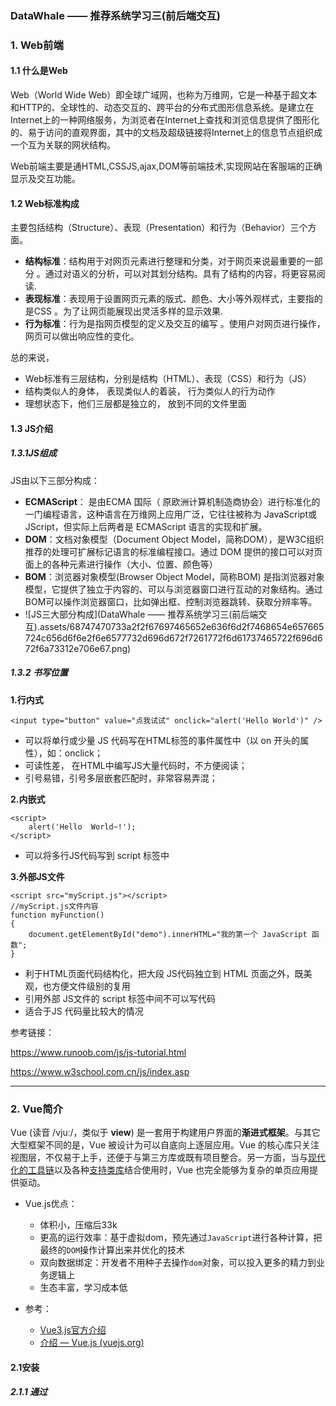 ### DataWhale —— 推荐系统学习三(前后端交互)

### 1. Web前端

#### 1.1 什么是Web

 Web（World Wide Web）即全球广域网，也称为万维网，它是一种基于超文本和HTTP的、全球性的、动态交互的、跨平台的分布式图形信息系统。是建立在Internet上的一种网络服务，为浏览者在Internet上查找和浏览信息提供了图形化的、易于访问的直观界面，其中的文档及超级链接将Internet上的信息节点组织成一个互为关联的网状结构。

Web前端主要是通HTML,CSSJS,ajax,DOM等前端技术,实现网站在客服端的正确显示及交互功能。

#### 1.2 Web标准构成

主要包括结构（Structure）、表现（Presentation）和行为（Behavior）三个方面。

- **结构标准**：结构用于对网页元素进行整理和分类，对于网页来说最重要的一部分 。通过对语义的分析，可以对其划分结构。具有了结构的内容，将更容易阅读.
- **表现标准**：表现用于设置网页元素的版式、颜色、大小等外观样式，主要指的是CSS 。为了让网页能展现出灵活多样的显示效果.
- **行为标准**：行为是指网页模型的定义及交互的编写 。使用户对网页进行操作，网页可以做出响应性的变化。

总的来说，

- Web标准有三层结构，分别是结构（HTML）、表现（CSS）和行为（JS）
- 结构类似人的身体， 表现类似人的着装， 行为类似人的行为动作
- 理想状态下，他们三层都是独立的， 放到不同的文件里面

#### 1.3 JS介绍

##### 1.3.1JS组成

JS由以下三部分构成：

- **ECMAScript**： 是由ECMA 国际（ 原欧洲计算机制造商协会）进行标准化的一门编程语言，这种语言在万维网上应用广泛，它往往被称为 JavaScript或 JScript，但实际上后两者是 ECMAScript 语言的实现和扩展。
- **DOM**：文档对象模型（Document Object Model，简称DOM），是W3C组织推荐的处理可扩展标记语言的标准编程接口。通过 DOM 提供的接口可以对页面上的各种元素进行操作（大小、位置、颜色等）
- **BOM**：浏览器对象模型(Browser Object Model，简称BOM) 是指浏览器对象模型，它提供了独立于内容的、可以与浏览器窗口进行互动的对象结构。通过BOM可以操作浏览器窗口，比如弹出框、控制浏览器跳转、获取分辨率等。
- ![JS三大部分构成](DataWhale —— 推荐系统学习三(前后端交互).assets/68747470733a2f2f67697465652e636f6d2f7468654e657665724c656d6f6e2f6e6577732d696d672f7261772f6d61737465722f696d672f6a73312e706e67.png)

##### 1.3.2 书写位置

**1.行内式**

```
<input type="button" value="点我试试" onclick="alert('Hello World')" />
```

- 可以将单行或少量 JS 代码写在HTML标签的事件属性中（以 on 开头的属性），如：onclick；
- 可读性差， 在HTML中编写JS大量代码时，不方便阅读；
- 引号易错，引号多层嵌套匹配时，非常容易弄混；

**2.内嵌式**

```
<script>
    alert('Hello  World~!');
</script>
```

- 可以将多行JS代码写到 script 标签中

**3.外部JS文件**

```
<script src="myScript.js"></script>
//myScript.js文件内容
function myFunction()
{
    document.getElementById("demo").innerHTML="我的第一个 JavaScript 函数";
}
```

- 利于HTML页面代码结构化，把大段 JS代码独立到 HTML 页面之外，既美观，也方便文件级别的复用
- 引用外部 JS文件的 script 标签中间不可以写代码
- 适合于JS 代码量比较大的情况

参考链接：

https://www.runoob.com/js/js-tutorial.html

https://www.w3school.com.cn/js/index.asp

__ __

### 2. Vue简介

Vue (读音 /vjuː/，类似于 **view**) 是一套用于构建用户界面的**渐进式框架**。与其它大型框架不同的是，Vue 被设计为可以自底向上逐层应用。Vue 的核心库只关注视图层，不仅易于上手，还便于与第三方库或既有项目整合。另一方面，当与[现代化的工具链](https://cn.vuejs.org/v2/guide/single-file-components.html)以及各种[支持类库](https://github.com/vuejs/awesome-vue#libraries--plugins)结合使用时，Vue 也完全能够为复杂的单页应用提供驱动。

- Vue.js优点：
  - 体积小，压缩后33k
  - 更高的运行效率：基于虚拟dom，预先通过`JavaScript`进行各种计算，把最终的`DOM`操作计算出来并优化的技术
  - 双向数据绑定：开发者不用种子去操作`dom`对象，可以投入更多的精力到业务逻辑上
  - 生态丰富，学习成本低

- 参考：
  - [Vue3.js官方介绍](https://v3.cn.vuejs.org/guide/introduction.html#vue-js-%E6%98%AF%E4%BB%80%E4%B9%88)
  - [介绍 — Vue.js (vuejs.org)](https://cn.vuejs.org/v2/guide/)

#### 2.1安装

##### 2.1.1 通过<script> 标签引入 

直接下载并用`<script>`标签引入，`Vue`会注册为全局变量。

- **开发版本**：https://cn.vuejs.org/js/vue.js
- **生产版本**：https://cn.vuejs.org/js/vue.min.js  比较小，忽略了警告

##### 2.1.2 通过CDN安装

- **制作原型或学习**：

```vue
<script src="https://cdn.jsdelivr.net/npm/vue@2.6.14/dist/vue.js"></script>
```

- **用于生产环境**：

```vue
<script src="https://cdn.jsdelivr.net/npm/vue@2.6.14"></script>
```

- **使用原生 ES Modules**：

```vue
<script type="module">
  import Vue from 'https://cdn.jsdelivr.net/npm/vue@2.6.14/dist/vue.esm.browser.js'
</script>
```

##### 2.1.3 通过NPM安装

在用 Vue 构建大型应用时推荐使用 NPM 安装。NPM 能很好地和诸如 webpack或 Browserify模块打包器配合使用。同时 Vue 也提供配套工具来开发单文件组件。

 由于 npm 安装速度慢，也可使用 cnpm安装，安装使用介绍参照：[使用淘宝 NPM 镜像](https://www.runoob.com/nodejs/nodejs-npm.html#taobaonpm)。

1.npm 版本需要大于 3.0，如果低于此版本需要升级它：

```vue
# 查看版本
$ npm -v
2.3.0

#升级 npm
cnpm install npm -g

# 升级或安装 cnpm
npm install cnpm -g
```

2.安装vue

```vue
# 使用npm安装
$ cnpm install vue

# 使用cnpm安装
$ cnpm install vue
```

##### 2.1.4 通过命令行工具 (CLI)安装

**注：CLI 工具假定用户对 Node.js 和相关构建工具有一定程度的了解。如果你是新手，我们强烈建议先在不用构建工具的情况下通读[指南](https://v3.cn.vuejs.org/guide/introduction.html)，在熟悉 Vue 本身之后再使用 CLI。**

 Vue CLI 是一个基于 Vue.js 进行快速开发的完整系统，提供：

- 通过 `@vue/cli` 实现的交互式的项目脚手架。

- 通过 `@vue/cli` + `@vue/cli-service-global` 实现的零配置原型开发。

- 一个运行时依赖 (

  ```
  @vue/cli-service
  ```

  )，该依赖：

  - 可升级；
  - 基于 webpack 构建，并带有合理的默认配置；
  - 可以通过项目内的配置文件进行配置；
  - 可以通过插件进行扩展。

- 一个丰富的官方插件集合，集成了前端生态中最好的工具。

- 一套完全图形化的创建和管理 Vue.js 项目的用户界面。

 Vue CLI 致力于将 Vue 生态中的工具基础标准化。它确保了各种构建工具能够基于智能的默认配置即可平稳衔接。与此同时，它也为每个工具提供了调整配置的灵活性，无需 eject

以下是Vue3的CLI安装

对于 Vue 3，你应该使用 `npm` 上可用的 Vue CLI v4.5 作为 `@vue/cli`。要升级，你应该需要全局重新安装最新版本的 `@vue/cli`：

```bash
yarn global add @vue/cli
# 或
npm install -g @vue/cli
```

然后在 Vue 项目中运行：

```bash
vue upgrade --next
```

#### 2.2 创建一个Vue实例

##### 2.2.1 语法格式

每个 Vue 应用都需要通过实例化 Vue 来实现

```js
var vm = new Vue({

})
```

虽然没有完全遵循 [MVVM 模型](https://zh.wikipedia.org/wiki/MVVM)，但是 Vue 的设计也受到了它的启发。因此在文档中经常会使用 `vm` (ViewModel 的缩写) 这个变量名表示 Vue 实例

一个 Vue 应用由一个通过 `new Vue` 创建的**根 Vue 实例**，以及可选的嵌套的、可复用的组件树组成。举个例子，一个 todo 应用的组件树可以是这样的：

```
根实例
└─ TodoList
   ├─ TodoItem
   │  ├─ TodoButtonDelete
   │  └─ TodoButtonEdit
   └─ TodoListFooter
      ├─ TodosButtonClear
      └─ TodoListStatistics
```

我们会在稍后的[组件系统](https://cn.vuejs.org/v2/guide/components.html)章节具体展开。不过现在，你只需要明白所有的 Vue 组件都是 Vue 实例，并且接受相同的选项对象 (一些根实例特有的选项除外)。



example:

```vue
<!DOCTYPE html>
<html>
<head>
<meta charset="utf-8">
<title></title>
 <!-- 引入Vue,可以实例化Vue -->
<script src="vue.js" type="text/javascript" charset="utf-8"></script>
</head>
<body>
	<div id="app">
	  {{ message }} {{name}}
	</div>
	
	<script type="text/javascript">
	var app = new Vue({
		el: '#app', // 这里是查找id
		data: {    // 定义里面的属性
			message: 'Hello Vue!',
			name : "Vue"
		}
	});
	</script>

</body>
</html>

```

- **data** ：定义属性，实例中有2个属性分别为：message、data。
- **methods** ：定义的函数，可以通过 return 来返回函数值。
- **{{ }}** ：输出对象属性和函数返回值。

##### 2.2.2 定义数据对象

当一个 Vue 实例被创建时，它将 `data` 对象中的所有的 property 加入到 Vue 的**响应式系统**中。当这些 property 的值发生改变时，视图将会产生“响应”，即匹配更新为新的值。

```Vue
// 我们的数据对象
var data = { a: 1 }

// 该对象被加入到一个 Vue 实例中
var vm = new Vue({
  data: data
})

// 获得这个实例上的 property
// 返回源数据中对应的字段
vm.a == data.a // => true

// 设置 property 也会影响到原始数据
vm.a = 2
data.a // => 2

// ……反之亦然
data.a = 3
vm.a // => 3
```

除了数据 property，Vue 实例还暴露了一些有用的实例 property 与方法。它们都有前缀 `$`，以便与用户定义的 property 区分开来。例如：

```
var data = { a: 1 }
var vm = new Vue({
  el: '#example',
  data: data
})

vm.$data === data // => true
vm.$el === document.getElementById('example') // => true

// $watch 是一个实例方法
vm.$watch('a', function (newValue, oldValue) {
  // 这个回调将在 `vm.a` 改变后调用
})
```

##### 2.2.3 实例生命周期钩子

详情查看Vue生命周期钩子API

每个 Vue 实例在被创建时都要经过一系列的初始化过程——例如，需要设置数据监听、编译模板、将实例挂载到 DOM 并在数据变化时更新 DOM 等。同时在这个过程中也会运行一些叫做**生命周期钩子**的函数，这给了用户在不同阶段添加自己的代码的机会。

注：生命周期函数不能使用 `-->` 函数。不要在选项 property 或回调上使用[箭头函数](https://developer.mozilla.org/zh-CN/docs/Web/JavaScript/Reference/Functions/Arrow_functions)，比如 `created: () => console.log(this.a)` 或 `vm.$watch('a', newValue => this.myMethod())`。因为箭头函数并没有 `this`，`this` 会作为变量一直向上级词法作用域查找，直至找到为止，经常导致 `Uncaught TypeError: Cannot read property of undefined` 或 `Uncaught TypeError: this.myMethod is not a function` 之类的错误。

定义之后，运行可以在`console`中查看生命周期执行函数顺序<img src="https://camo.githubusercontent.com/6a505edb0af50307f442c12b418e65a7bbab42e650b1e2b0db6248fd0787c327/68747470733a2f2f67697465652e636f6d2f7468654e657665724c656d6f6e2f6e6577732d696d672f7261772f6d61737465722f696d672f7675652e706e67">

> beforeCreate

 在实例初始化之后,进行数据侦听和事件/侦听器的配置之前同步调用。

 此时组件的选项对象还未创建，el 和 data 并未初始化，因此无法访问methods， data， computed等上的方法和数据。

> created

 在实例创建完成后被立即同步调用。

 实例已完成对选项的处理，以下内容已被配置完毕：数据侦听、计算属性、方法、事件/侦听器的回调函数。然而，挂载阶段还没开始，且 $el property 目前尚不可用。

 在这一步中可以调用methods中的方法，改变data中的数据，并且修改可以通过vue的响应式绑定体现在页面上，获取computed中的计算属性等等，通常我们可以在这里对实例进行预处理。但需要注意的是，这个周期中是没有什么方法来对实例化过程进行拦截的，因此假如有某些数据必须获取才允许进入页面的话，并不适合在这个方法发请求，建议在组件路由钩子beforeRouteEnter中完成

> beforeMount

 在挂载开始之前被调用：相关的 render 函数首次被调用（虚拟DOM）。

 实例已完成以下的配置： 编译模板，把data里面的数据和模板生成html，完成了el和data 初始化，但此时还没有挂在html到页面上。

> mounted

 实例被挂载后调用，这时 el 被新创建的 vm.$el 替换了。

 模板中的HTML渲染到HTML页面中，此时一般可以做一些ajax操作，**mounted只会执行一次**。

 但mounted 不会保证所有的子组件也都被挂载完成。如果希望等到整个视图都渲染完毕再执行某些操作，可以在 mounted 内部使用 vm.$nextTick：

```
mounted: function () {
  this.$nextTick(function () {
    // 仅在整个视图都被渲染之后才会运行的代码
  })
}
//生命周期钩子的 this 上下文指向调用它的 Vue 实例。
```

> beforeUpdate

 在数据发生改变后，DOM 被更新之前被调用。

 适合在现有 DOM 将要被更新之前访问它，比如移除手动添加的事件监听器。可以在该钩子中进一步地更改状态，不会触发附加地重渲染过程.

> updated

 在数据更改导致的虚拟 DOM 重新渲染和更新完毕之后被调用。

 当这个钩子被调用时，组件 DOM 已经更新。，所以可以执行依赖于DOM的操作，然后在大多是情况下，应该避免在此期间更改状态，因为这可能会导致更新无限循环。

 但updated 不会保证所有的子组件也都被重新渲染完毕。如果希望等到整个视图都渲染完毕，可以在 updated 里使用 vm.$nextTick：

```
updated: function () {
  this.$nextTick(function () {
    //  仅在整个视图都被重新渲染之后才会运行的代码     
  })
}
```

> beforeDestroy

 实例销毁之前调用。在这一步，实例仍然完全可用。

 这一步还可以用this来获取实例，一般用来做一些重置的操作，比如清除掉组件中的定时器和监听的dom事件。

> destroyed

 实例销毁后调用。该钩子被调用后，对应 Vue 实例的所有指令都被解绑，所有的事件监听器被移除，所有的子实例也都被销毁。

参考链接：

https://vuejs.org/v2/guide/instance.html#Instance-Lifecycle-Hooks

https://vuejs.org/v2/guide/instance.html#Lifecycle-Diagram

https://vuejs.org/v2/api/index.html#Options-Lifecycle-Hooks

https://www.jianshu.com/p/672e967e201c

https://blog.csdn.net/haochangdi123/article/details/78358895

##### 2.2.4 创建一个Vue项目

> 安装vue CLI

 Vue CLI 的包名称由 `vue-cli` 改成了 `@vue/cli`。 如果已经全局安装了旧版本的 `vue-cli` (1.x 或 2.x)，需要先通过 `npm uninstall vue-cli -g` 或 `yarn global remove vue-cli` 卸载它。

1.安装新的包

```shell
npm install -g @vue/cli

# 或者
yarn global add @vue/cli
```

![image-20211221193845608](DataWhale —— 推荐系统学习三(前后端交互).assets/image-20211221193845608.png)

2.检查其版本是否正确

```
vue --version
```

![image-20211221194021578](DataWhale —— 推荐系统学习三(前后端交互).assets/image-20211221194021578.png)

3.升级包

```shell
npm update -g @vue/cli

# 或者
yarn global upgrade --latest @vue/cli
```

> 创建Vue项目

通过`vue create`创建

```shell
vue create hello-world
```

**默认配置(不同Vue版本)**：包含了基本的 Babel + ESLint 设置。适合快速创建一个新项目的原型

**手动选择特性**：选取需要的特性。适合面向生产的项目

![image-20211221194148376](DataWhale —— 推荐系统学习三(前后端交互).assets/image-20211221194148376.png)





进入项目具体路径

```shell
cd hello-world
```

下载依赖

```shell
npm install
```

启动运行项目

```shell
npm run serve 
```

项目打包

```shell
npm run build
```

![image-20211221195243883](DataWhale —— 推荐系统学习三(前后端交互).assets/image-20211221195243883.png)

> 使用2.x 模板创建，旧版本

```shell
# 全局安装一个桥接工具
npm install -g @vue/cli-init

# `vue init` 的运行效果将会跟 `vue-cli@2.x` 相同
vue init webpack vue_map_test
```



```shell
# 进入项目具体路径
cd vue_map_test

# 下载依赖
npm install

# 启动运行项目，默认为8080端口
npm run dev

# 项目打包
npm run build
```

#### 2.3 Vue项目目录——前端目录

创建目录

![image-20211221200028853](DataWhale —— 推荐系统学习三(前后端交互).assets/image-20211221200028853.png)

```
├── v-proj
|	├── node_modules  	// 当前项目所有依赖，一般不可以移植给其他电脑环境
|	├── public			
|	|	├── favicon.ico	// 标签图标
|	|	└── index.html	// 当前项目唯一的页面
|	├── src
|	|	├── assets		// 静态资源img、css、js
|	|	├── components	// 小组件
|	|	├── App.vue		// 根组件
|	|	├── main.js		// 全局脚本文件（项目的入口）
|	|	└── router.js   // 路由脚本文件	
|	├── README.md
└	└── package.json  //配置文件,使用npm install安装
```

##### 2.3.1 Public

 可以理解为入口目录

###### 2.3.1.1 favicon.ico

用于作为缩略的网站标志，它显示位于浏览器的地址栏或者在标签上，用于显示网站的logo。

###### 2.3.1.2 index.html

首页入口文件，可以添加一些 meta 信息或统计代码。

```html
<!DOCTYPE html>
<html lang="en">
<head>
    <meta charset="UTF-8">
    <meta name="viewport" content="width=device-width, initial-scale=1.0">
    <meta http-equiv="X-UA-Compatible" content="ie=edge">
    <title>Title</title>
</head>
<body style="background-color: #fff;">
    <div id="app" >

    </div>
</body>
</html>
```



##### 2.3.2 src

###### 2.3.2.1 assets

 放置一些资源文件。比如js 、css、image等。

###### 2.3.2.2 components

例如：

```
<template>
    <div class="test">
        
    </div>
</template>

<script>
    export default {
        name: "Test"
    }
</script>

<style scoped>

</style>
```



- **有且只有一个根标签**

- **<script> 必须将组件对象导出 export default {}**

- <style> 标签明确scoped属性，代表该样式只在组件内部起作用(样式的组件化)

- 

###### 2.3.2.3 App.vue

-  是**整个项目的入口文件**，相当于包裹整个页面的最外层的div。

- ```html
  <template>
    <div id="app">
        
      <router-view/>
    </div>
  </template>
  
  <script>
  export default {
    name: 'App'
    components:{
     
    },
  }
  </script>
  
  <style>
    #app {
      font-family: 'Avenir', Helvetica, Arial, sans-serif;
      -webkit-font-smoothing: antialiased;
      -moz-osx-font-smoothing: grayscale;
      text-align: center;
      color: #2c3e50;
    }
  
  </style>
  ```

###### 2.3.2.4 main.js

 **是项目的主JS，全局的使用的各种变量、js、插件 都在这里引入 、定义**

```shell
import Vue from 'vue'
import App from './App.vue'
import router from './router'

Vue.config.productionTip = false

new Vue({
    router,
    render: h => h(App)
}).$mount('#app')
```

###### 2.3.2.5 router.js

```html
// 导入VueRoute路由组件
import VueRouter from 'vue-router'


// 导入各个组件
import homePage from "./components/homePage.vue";
import test from "./components/test.vue";

// 创建路由对象
let routerObj = new VueRouter({
    routes: [
        {path: '/', component: homePage},
        {path: '/test', component: test},
    ],
});

// 把routerObj对象暴漏出去。main.js导入这个数据
export default routerObj
```

##### 2.3.3  package.json

 是整个项目用的到的所有的插件的json的格式，比如插件的名称、版本号。 当在项目里使用npm install 时 node 会自动安装文件里的所有插件。

- ```
  {
    "name": "test",
    "version": "0.1.0",
    "private": true,
    "scripts": {
      "serve": "vue-cli-service serve",
      "build": "vue-cli-service build",
      "lint": "vue-cli-service lint"
    },
    "dependencies": {
      "core-js": "^3.6.5",
      "vue": "^3.0.0"
    },
    "devDependencies": {
      "@vue/cli-plugin-babel": "~4.5.0",
      "@vue/cli-plugin-eslint": "~4.5.0",
      "@vue/cli-service": "~4.5.0",
      "@vue/compiler-sfc": "^3.0.0",
      "babel-eslint": "^10.1.0",
      "eslint": "^6.7.2",
      "eslint-plugin-vue": "^7.0.0"
    },
    "eslintConfig": {
      "root": true,
      "env": {
        "node": true
      },
      "extends": [
        "plugin:vue/vue3-essential",
        "eslint:recommended"
      ],
      "parserOptions": {
        "parser": "babel-eslint"
      },
      "rules": {}
    },
    "browserslist": [
      "> 1%",
      "last 2 versions",
      "not dead"
    ]
  }
  ```

- 

- 参考链接：

- https://www.runoob.com/vue3/vue3-directory-structure.html

- https://blog.csdn.net/weixin_41887155/article/details/107648969

- https://www.cnblogs.com/jhpy/p/11873270.html

- https://blog.csdn.net/chao2458/article/details/81284522

- 



### 3 前后端交互

#### 3.1 后端目录

```
news_rec_sys/
    conf/
    	dao_config.py
    controller/  
    dao/
    materials/
    	news_scrapy/
    	user_proccess/
    	material_proccess
    recpocess/
    	recall/
    	rank/
    	online.py
    	offline.py
    scheduler/
    server.py
```

- conf/dao_config.py 候选整体配置文件，其中包括数据库的配置、新闻类别的映射
- controller/: 项目中用于操作数据库的接口
- dao/: 项目实体类，对于数据库的表
- materials/: 项目的物料部分，在物料模块爬取过程中特意提到，处理用户画像和新闻画像
- recprocess/: 项目的推荐模块，主要包含召回和排序，以及一些线上服务和线下处理部分
- server.py 项目后端入口部分，主要包含项目整体的后端接口部分。包括后端IP的设定等
- scheduler: 项目的定时任务的脚本部分

在该项目中，**前端主要使用的是Vue框架+mint-ui，后端主要使用的是Flask+Mysql+Mongodb+Redis来完成的**，并且前后端采用分离的方式，通过**json的数据格式**进行数据传递。其中该项目后端的主要逻辑在在server.py中，其中主要包含用户注册，登录，推荐列表，热门列表，获取新闻详情页以及用户的行为等功能。接下来将主要按照这几部分详细的介绍一下前后端是如何进行交互

##### 3.1用户注册登录

为了能够对用户进行千人千面的推荐，因此需要每个使用该系统的人都需要明确先进行注册登入，为每个用户生成唯一的用户id，根据用户的历史行为，实现对用户进行个性化推荐的效果。

[server.py](https://github.com/datawhalechina/fun-rec/blob/master/codes/news_recsys/news_rec_server/server.py) 中的 `register()`函数：

1. `get_data()`读取前端传来的信息，解析**Json**格式。
2. 从`Mysql`表格中判断是否注册过该用户
3. 值得注意的是，为了防止并发问题导致用户id出现重复问题，因此这里采用了Twitter的雪花算法来为给每个用户生成一个唯一的id



server.py 中的 `login()`函数：

前端通过将输入的账号密码通过POST请求传给 /recsys/login，通过UserAction().user_is_exist()方法查询数据库中的用户名或者密码是否存在，其中1表示账号密码正确，2表示密码错误，0表示用户不存在



##### 3.2 推荐页列表

在项目样式展现的部分中，第一附图就是推荐页列表的样式，通过瀑布流的方式将新闻内容进行展现。

![image-20211221213251259](DataWhale —— 推荐系统学习三(前后端交互).assets/image-20211221213251259.png)这个啥子意思？——老用户传过来的是一个无效字符串，新用户注册才会有字符串数字

部分的主要逻辑是前端通过请求 "/recsys/rec_list" 接口，后端通过前端传递过来的用户姓名，从数据库中获取用户id，再根据用户id去推荐服务(recsys_server)中获取到推荐列表



##### 3.3 热门推荐页

热门推荐页部分，前端通过请求'/recsys/hot_list'接口，通过传递用户姓名获取热门新闻列表。主要的逻辑和获取推荐页相同，区别在于热门新闻信息主要是通过推荐服务(recsys_server)中的get_hot_list()方法来获取到热门新闻推荐列表



##### 3.4 新闻详情页

server.py 中的 `news_detail()`函数

上面就是详情页的后端逻辑，通过用户名字从mysql中获取用户id信息。防止用户id或者 page id出现空值的情况，需要进行判断。紧接着通过recsys_server服务的get_news_detail()方法，根据新闻的id进行获取内容。

如果用户对该新闻之前点击过喜欢或收藏，再次点击该新闻应该在喜欢或收藏按钮应该是点亮状态，因此还需要根据mysql中再次查询用户与该新闻是否存在记录，并将结果返回给前端，将其进行点亮展示。这里采用两个字段likes和collections，通过True，False来判断用户对该文章之前是否点击过喜欢或收藏。



##### 3.5 用户的行为

在该系统中，用户在看新闻时主要会留下三种用户行为：一是**阅读**，即用户在点击一篇新闻的详细页时，用户产生的行为；二是**喜欢**，在新闻详情页下面会存在喜欢按钮，用户可以通过点击按钮触发系统记录该行为；三是**收藏**，和喜欢行为同理，需要通过用户主动的方式来触发

因此在用户点进一篇新闻的详情页时候，前端会发送一个请求，并给后端传递一个json格式数据：

查看F12调试网络部分，前端会发送一个请求给后端，传递一个json格式数据

点击收藏前端发送的请求

![image-20211221222127887](DataWhale —— 推荐系统学习三(前后端交互).assets/image-20211221222127887.png)

```
{"user_name":"laixiangwei",
"news_id":"fc327a94-b531-47fb-97be-94428f17cde4",
"action_time":1640096449053,
"action_type":"collections:true"}
```

后端处理：

server.py 中的 `actions()`函数

通过前端的传递的数据，后端对应的接口可以通过传递的参数对用户行为进行记录。记录写入`mysql`日志表

**用户行为记录：**

在前端传递过来的数据中存在一个字段 "action_type":"like:ture" 或 "action_type":"like:false"（收藏行为类似），对于action_type参数，其值会是一个组合字符串，冒号前面表示用户的具体行为，冒号后面表示用户当前的行为是点击喜欢还是取消喜欢（例如用户误触导致，用户再次点击则会取消）。

通过**true**和**false**我们不仅可以知道当前用户是点击还是取消，其实还可以知道在数据库中是否存在该用户对该新闻的行为记录。原因是当传递来的是**false**时，表明**like**的状态是从**true**变为**false**，因此数据库中肯定会存在该记录，如果是**true**，表明like的状态是从**false**变为**true**，表明此时数据库中不存在该用户对该新闻的行为记录。通过这样的方式，我们可以比较简单的对数据库进行操作，记录用户的行为。

**用户行为落日志：**

在企业中，任何系统都会有日志的存在，其中最主要的作用是，日志相当于一个监控器，**可以随时监测系统是否出现故障**，通过日志可以及时定位系统中可能存在的问题。但是我们说的日志还有所区别，**我们这里所说的日志主要是记录的一些线上信息，通过日志的方式进行记录**，类似于我们这个系统，用户线上存在的行为，对于我们来说是十分具有意义的，我们需要通过分析这样的用户行为来更好的了解用户兴趣，从而进行更加个性化的推荐。因此我们可以借助日志的方式来记录有意义的用户数据，通过日志数据去分析数据，构建模型，这对于一个算法工程师来说是十分重要的内容。

- 通过日志数据，可以帮助我们更新用户画像中的一些动态特征。
- 在后面构建模型时，我们也能获取到用户的一些点击率，收藏率的建模，为后面的工作提供数据基础。

**新闻动态数据更新**

主要是通过推荐服务里面的 update_news_dynamic_info()方法进行更新

上述代码主要是新闻动态特征更新的部分，主要是获取redis中的信息，根据前端传递过来的行为来更新对用新闻属性的值。更改完之后，从新将新的结果从新存储到redis中。





> 总结

前后端调试很有意思。项目部署在阿里云上，然后怎么样远程调试成了一个大难题。首先是锋哥上次的视频分享十分给力，老咸鱼知道如何本地debug了。后面是参考网络上的资源进行远程debug。最好美滋滋的开始了debug模式，发现的debug还挺有趣的。前端很多细节不是很了解，但是知道是如何处理过渡到后端的。慢慢地，对这个系统也因为debug越来越熟悉。









> 视频分享总结

- 新浪系统中重排、插入信息，老用户阅读的判断
- MVC框架
- ORM框架
- 单例模式——多线程考虑
- MongoDB不能做倒排索引、redis可以

